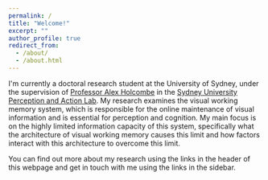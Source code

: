 ```yaml
---
permalink: /
title: "Welcome!"
excerpt: ""
author_profile: true
redirect_from: 
  - /about/
  - /about.html
---
```


I'm currently a doctoral research student at the University of Sydney, under the supervision of [Professor Alex Holcombe](http://sydney.edu.au/science/people/alex.holcombe.php) in the [Sydney University Perception and Action Lab](http://www.openwetware.org/wiki/Holcombe). My research examines the visual working memory system, which is responsible for the online maintenance of visual information and is essential for perception and cognition. My main focus is on the highly limited information capacity of this system, specifically what the architecture of visual working memory causes this limit and how factors interact with this architecture to overcome this limit.

You can find out more about my research using the links in the header of this webpage and get in touch with me using the links in the sidebar.